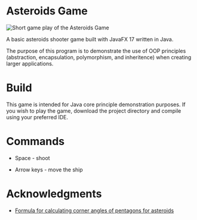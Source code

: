 # Asteroids Game

![Short game play of the Asteroids Game](https://java-programming.mooc.fi/6b452348a83d369d70928f8e8a785b9c/asteroids-ready.gif)

A basic asteroids shooter game built with JavaFX 17 written in Java. 

The purpose of this program is to demonstrate the use of OOP principles (abstraction, encapsulation, polymorphism, and inheritence) when creating larger applications. 


# Build 
This game is intended for Java core principle demonstration purposes. If you wish to play the game, download the project
 directory and compile using your preferred IDE. 

<!-- # Details -->


# Commands
- Space - shoot

- Arrow keys - move the ship

# Acknowledgments
- [Formula for calculating corner angles of pentagons for asteroids](http://mathworld.wolfram.com/Pentagon.html)
